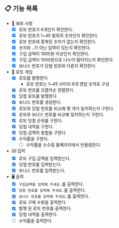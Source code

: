 ## 📋 기능 목록

- 🧨 예외 사항
    - [x] 로또 번호가 6개인지 확인한다.
    - [x] 로또 번호가 1~45 범위의 숫자인지 확인한다.
    - [x] 로또 번호에 중복된 숫자가 없는지 확인한다.
    - [x] 숫자와 `,`가 아닌 입력이 있는지 확인한다.
    - [x] 구입 금액이 1000원 이상인지 확인한다.
    - [x] 구입 금액이 1000원으로 나누어 떨어지는지 확인한다.
    - [x] 보너스 번호가 당첨 번호와 다른지 확인한다.

- 🎫 로또 게임
    - [x] 로또를 발행한다.
        - 로또 번호는 1~45 사이의 6개 랜덤 숫자로 구성
    - [x] 로또 번호를 오름차순 정렬한다.
    - [x] 당첨 로또를 발행한다.
    - [x] 보너스 번호를 생성한다.
    - [x] 로또와 당첨 번호를 비교해 몇 개가 일치하는지 구한다.
    - [x] 로또와 보너스 번호를 비교해 일치하는지 구한다.
    - [x] 로또 당첨 순위를 구한다.
    - [x] 당첨 내역을 구한다.
    - [x] 당첨 금액의 총합을 구한다.
    - [x] 수익률을 구한다.
        - [ ] 수익률을 소수점 둘째자리에서 반올림한다.

- ⌨️ 입력
    - [x] 로또 구입 금액을 입력받는다.
    - [x] 당첨 번호를 입력받는다.
    - [x] 보너스 번호를 입력받는다.
- 🖥 출력
    - [x] `구입금액을 입력해 주세요.`를 출력한다.
    - [x] `당첨 번호를 입력해 주세요.`를 출력한다.
    - [x] `보너스 번호를 입력해 주세요.`를 출력한다.
    - [x] 로또 구매 수량을 출력한다.
    - [x] 발행 된 로또 번호를 출력한다.
    - [x] 당첨 내역을 출력한다.
    - [ ] 수익률을 출력한다.
